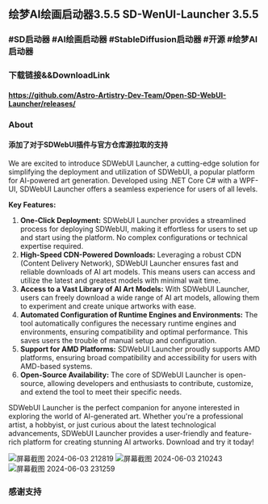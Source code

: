## 绘梦AI绘画启动器3.5.5 SD-WenUI-Launcher 3.5.5 

### #SD启动器 #AI绘画启动器 #StableDiffusion启动器 #开源 #绘梦AI启动器
### 下载链接&&DownloadLink
#### https://github.com/Astro-Artistry-Dev-Team/Open-SD-WebUI-Launcher/releases/
### About
#### 添加了对于SDWebUI插件与官方仓库源拉取的支持

We are excited to introduce SDWebUI Launcher, a cutting-edge solution for simplifying the deployment and utilization of SDWebUI, a popular platform for AI-powered art generation. Developed using .NET Core C# with a WPF-UI, SDWebUI Launcher offers a seamless experience for users of all levels.

**Key Features:**

1. **One-Click Deployment:** SDWebUI Launcher provides a streamlined process for deploying SDWebUI, making it effortless for users to set up and start using the platform. No complex configurations or technical expertise required.
2. **High-Speed CDN-Powered Downloads:** Leveraging a robust CDN (Content Delivery Network), SDWebUI Launcher ensures fast and reliable downloads of AI art models. This means users can access and utilize the latest and greatest models with minimal wait time.
3. **Access to a Vast Library of AI Art Models:** With SDWebUI Launcher, users can freely download a wide range of AI art models, allowing them to experiment and create unique artworks with ease.
4. **Automated Configuration of Runtime Engines and Environments:** The tool automatically configures the necessary runtime engines and environments, ensuring compatibility and optimal performance. This saves users the trouble of manual setup and configuration.
5. **Support for AMD Platforms:** SDWebUI Launcher proudly supports AMD platforms, ensuring broad compatibility and accessibility for users with AMD-based systems.
6. **Open-Source Availability:** The core of SDWebUI Launcher is open-source, allowing developers and enthusiasts to contribute, customize, and extend the tool to meet their specific needs.

SDWebUI Launcher is the perfect companion for anyone interested in exploring the world of AI-generated art. Whether you're a professional artist, a hobbyist, or just curious about the latest technological advancements, SDWebUI Launcher provides a user-friendly and feature-rich platform for creating stunning AI artworks. Download and try it today!

![屏幕截图 2024-06-03 212819](https://github.com/SeiranHorizon/SD_WebUI_Launcher/assets/115577936/64acaa0d-336e-43e5-8863-47aa104af00e)
![屏幕截图 2024-06-03 210243](https://github.com/SeiranHorizon/SD_WebUI_Launcher/assets/115577936/ac958882-a922-4f63-a6b5-7e9e231ef9a5)
![屏幕截图 2024-06-03 231259](https://github.com/SeiranHorizon/SD_WebUI_Launcher/assets/115577936/de2d2ca0-13be-4a3f-a001-d2de9e2d12c9)
### 感谢支持


